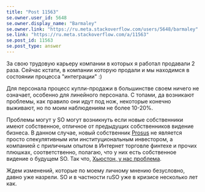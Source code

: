 ```yaml
---
title: "Post 11563"
se.owner.user_id: 5648
se.owner.display_name: "Barmaley"
se.owner.link: "https://ru.meta.stackoverflow.com/users/5648/barmaley"
se.link: "https://ru.meta.stackoverflow.com/a/11563"
se.post_id: 11563
se.post_type: answer
---
```

<p>За свою трудовую карьеру компании в которых я работал продавали 2 раза. Сейчас кстати, в компании которую продали и мы находимся в состоянии процесса &quot;интеграции&quot; :)</p>
<p>Для персонала процесс купли-продажи в большинстве своем ничего не означает, особенно для линейного персонала. С топами, да возникают проблемы, как правило они идут под нож, некоторые конечно выживают, но по моим наблюдениям не более 10-20%.</p>
<p>Проблемы могут у SO могут возникнуть если новые собственники имеют собственное, отличное от предыдущих собственников видение бизнеса. В данном случае, новый собственник <a href="https://www.reuters.com/companies/PRXJn.J" rel="nofollow noreferrer">Prosus</a> не является просто спекулятивным или институциональным инвестором, а компанией с приличным опытом в Интернет торговле финтехе и прочих плюшках, соответственно, полагаю, что у них есть собственное видение о будущем SO. Так что, <a href="https://ru.wiktionary.org/wiki/%D0%A5%D1%8C%D1%8E%D1%81%D1%82%D0%BE%D0%BD,_%D1%83_%D0%BD%D0%B0%D1%81_%D0%BF%D1%80%D0%BE%D0%B1%D0%BB%D0%B5%D0%BC%D1%8B" rel="nofollow noreferrer">Хьюстон, у нас проблема</a>.</p>
<p>Ждем изменений, которые по моему личному мнению безусловно, давно уже назрели. SO и в частности ruSO уже в кризисе несколько лет как.</p>
